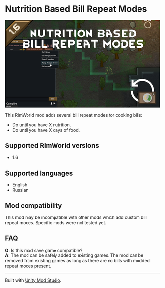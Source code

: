 # Nutrition Based Bill Repeat Modes
![Preview](About/Preview.png)

This RimWorld mod adds several bill repeat modes for cooking bills:
- Do until you have X nutrition.
- Do until you have X days of food.

## Supported RimWorld versions
- 1.6

## Supported languages
- English
- Russian

## Mod compatibility
This mod may be incompatible with other mods which add custom bill repeat modes. Specific mods were not tested yet.

## FAQ
**Q**: Is this mod save game compatible?  
**A**: The mod can be safely added to existing games. The mod can be removed from existing games as long as there are no bills with modded repeat modes present.

---

Built with [Unity Mod Studio](https://marketplace.visualstudio.com/items?itemName=darkdaskin.UnityModStudio2022).